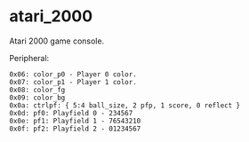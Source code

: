 # atari_2000
Atari 2000 game console.

Peripheral:

    0x06: color_p0 - Player 0 color.
    0x07: color_p1 - Player 1 color.
    0x08: color_fg
    0x09: color_bg
    0x0a: ctrlpf: { 5:4 ball_size, 2 pfp, 1 score, 0 reflect }
    0x0d: pf0: Playfield 0 - 234567
    0x0e: pf1: Playfield 1 - 76543210
    0x0f: pf2: Playfield 2 - 01234567

